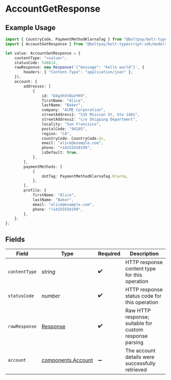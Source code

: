 # AccountGetResponse

## Example Usage

```typescript
import { CountryCode, PaymentMethodKlarnaTag } from "@boltpay/bolt-typescript-sdk/models/components";
import { AccountGetResponse } from "@boltpay/bolt-typescript-sdk/models/operations";

let value: AccountGetResponse = {
    contentType: "<value>",
    statusCode: 548814,
    rawResponse: new Response('{"message": "hello world"}', {
        headers: { "Content-Type": "application/json" },
    }),
    account: {
        addresses: [
            {
                id: "D4g3h5tBuVYK9",
                firstName: "Alice",
                lastName: "Baker",
                company: "ACME Corporation",
                streetAddress1: "535 Mission St, Ste 1401",
                streetAddress2: "c/o Shipping Department",
                locality: "San Francisco",
                postalCode: "94105",
                region: "CA",
                countryCode: CountryCode.Us,
                email: "alice@example.com",
                phone: "+14155550199",
                isDefault: true,
            },
        ],
        paymentMethods: [
            {
                dotTag: PaymentMethodKlarnaTag.Klarna,
            },
        ],
        profile: {
            firstName: "Alice",
            lastName: "Baker",
            email: "alice@example.com",
            phone: "+14155550199",
        },
    },
};
```

## Fields

| Field                                                                 | Type                                                                  | Required                                                              | Description                                                           |
| --------------------------------------------------------------------- | --------------------------------------------------------------------- | --------------------------------------------------------------------- | --------------------------------------------------------------------- |
| `contentType`                                                         | *string*                                                              | :heavy_check_mark:                                                    | HTTP response content type for this operation                         |
| `statusCode`                                                          | *number*                                                              | :heavy_check_mark:                                                    | HTTP response status code for this operation                          |
| `rawResponse`                                                         | [Response](https://developer.mozilla.org/en-US/docs/Web/API/Response) | :heavy_check_mark:                                                    | Raw HTTP response; suitable for custom response parsing               |
| `account`                                                             | [components.Account](../../models/components/account.md)              | :heavy_minus_sign:                                                    | The account details were successfully retrieved                       |